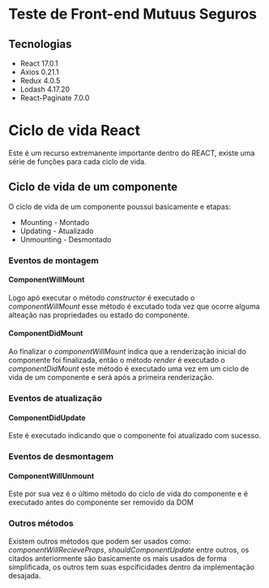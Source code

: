 # Teste de Front-end Mutuus Seguros

## Tecnologias

<ul>
    <li>React 17.0.1</li>
    <li>Axios 0.21.1</li>
    <li>Redux 4.0.5</li>
    <li>Lodash 4.17.20</li>
    <li>React-Paginate 7.0.0</li>
</ul>

<h1>Ciclo de vida React</h1 >

Este é um recurso extremanente importante dentro do REACT, existe uma série de funções para cada ciclo de vida.

<h2>Ciclo de vida de um componente</h2>
    <p>O ciclo de vida de um componente poussui basicamente e etapas:</p>
    <ul>
        <li>Mounting - Montado</li>
        <li>Updating - Atualizado</li>
        <li>Unmounting - Desmontado</li>
    </ul>
    <h3>Eventos de montagem</h3>
        <h4>ComponentWillMount</h4>
            <p>Logo apó executar o método <i>constructor</i> é executado o <i>componentWillMount</i> esse método é excutado toda vez que ocorre alguma alteação nas propriedades ou estado do componente. </p>
        <h4>ComponentDidMount</h4>
            <p>Ao finalizar o <i>componentWillMount</i> indica que a renderização inicial do componente foi finalizada, então o método <i>render</i> é executado o <i>componentDidMount</i> este método é executado uma vez em um ciclo de vida de um componente e será após a primeira renderização.</p>
    <h3>Eventos de atualização</h3>
        <h4>ComponentDidUpdate</h4>
            <p>Este é executado indicando que o componente foi atualizado com sucesso.</p>
    <h3>Eventos de desmontagem</h3>
        <h4>ComponentWillUnmount</h4>
            <p>Este por sua vez é o último método do ciclo de vida do componente e é executado antes do componente ser removido da DOM</p>
    <h3>Outros métodos</h3>
            <p>Existem outros métodos que podem ser usados como: <i>componentWillRecieveProps</i>, <i>shouldComponentUpdate</i> entre outros, os citados anteriormente são basicamente os mais usados de forma simplificada, os outros tem suas espcificidades dentro da implementação desajada. </p>